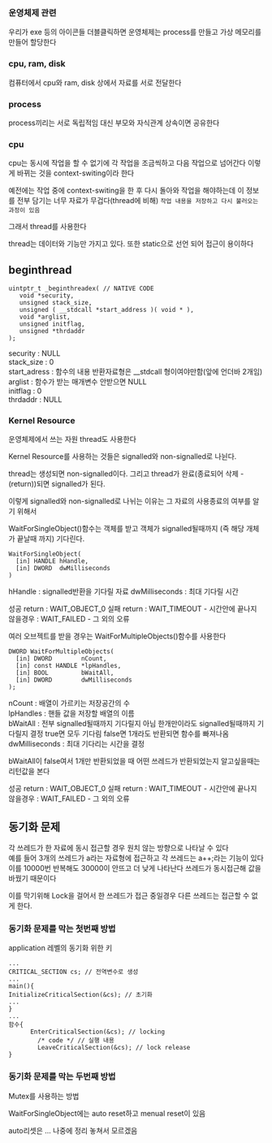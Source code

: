 ### 운영체제 관련
우리가 exe 등의 아이콘들 더블클릭하면 운영체제는 process를 만들고 가상 메모리를 만들어 할당한다

### cpu, ram, disk
컴퓨터에서 cpu와 ram, disk 상에서 자료를 서로 전달한다 

###  process
process끼리는 서로 독립적임 대신 부모와 자식관계 상속이면 공유한다

### cpu
cpu는 동시에 작업을 할 수 없기에 각 작업을 조금씩하고 다음 작업으로 넘어간다 이렇게 바뀌는 것을 context-switing이라 한다

예전에는 작업 중에 context-switing을 한 후 다시 돌아와 작업을 해야하는데 이 정보를 전부 담기는 너무 자료가 무겁다(thread에 비해)
```작업 내용을 저장하고 다시 불러오는 과정이 있음```

그래서 thread를 사용한다

thread는 데이터와 기능만 가지고 있다. 또한 static으로 선언 되어 접근이 용이하다

## beginthread
```
uintptr_t _beginthreadex( // NATIVE CODE
   void *security,
   unsigned stack_size,
   unsigned ( __stdcall *start_address )( void * ),
   void *arglist,
   unsigned initflag,
   unsigned *thrdaddr
);
```
security : NULL<br/>
stack_size : 0<br/>
start_adress : 함수의 내용 반환자료형은 __stdcall 형이여야만함(앞에 언더바 2개임)<br/>
arglist : 함수가 받는 매개변수 안받으면 NULL<br/>
initflag : 0<br/>
thrdaddr : NULL<br/>

### Kernel Resource
운영체제에서 쓰는 자원 thread도 사용한다

Kernel Resource를 사용하는 것들은 signalled와 non-signalled로 나뉜다.

thread는 생성되면 non-signalled이다. 그리고 thread가 완료(종료되어 삭제 - (return))되면 signalled가 된다.

이렇게 signalled와 non-signalled로 나뉘는 이유는 그 자료의 사용종료의 여부를 알기 위해서

WaitForSingleObject()함수는 객체를 받고 객체가 signalled될때까지 (즉 해당 개체가 끝날때 까지) 기다린다.
```
WaitForSingleObject(
  [in] HANDLE hHandle,
  [in] DWORD  dwMilliseconds
)
```
hHandle : signalled반환을 기다릴 자료
dwMilliseconds : 최대 기다릴 시간

성공 return : WAIT_OBJECT_0
실패 return : WAIT_TIMEOUT - 시간안에 끝나지 않을경우
            : WAIT_FAILED - 그 외의 오류

여러 오브젝트를 받을 경우는 WaitForMultipleObjects()함수를 사용한다
```
DWORD WaitForMultipleObjects(
  [in] DWORD        nCount,
  [in] const HANDLE *lpHandles,
  [in] BOOL         bWaitAll,
  [in] DWORD        dwMilliseconds
);
```
nCount : 배열이 가르키는 저장공간의 수<br/>
lpHandles : 핸들 값을 저장할 배열의 이름<br/>
bWaitAll : 전부 signalled될때까지 기다릴지 아님 한개만이라도 signalled될때까지 기다릴지 결정 true면 모두 기다림 false면 1개라도 반환되면 함수를 빠져나옴<br/>
dwMilliseconds : 최대 기다리는 시간을 결정<br/>

bWaitAll이 false여서 1개만 반환되었을 때 어떤 쓰레드가 반환되었는지 알고싶을때는 리턴값을 본다

성공 return : WAIT_OBJECT_0
실패 return : WAIT_TIMEOUT - 시간안에 끝나지 않을경우
            : WAIT_FAILED - 그 외의 오류

## 동기화 문제
각 쓰레드가 한 자료에 동시 접근할 경우 원치 않는 방향으로 나타날 수 있다<br/>
예를 들어 3개의 쓰레드가 a라는 자료형에 접근하고 각 쓰레드는 a++;라는 기능이 있다<br/>
이를 10000번 반복해도 30000이 안뜨고 더 낮게 나타난다 쓰레드가 동시접근해 값을 바꿨기 때문이다<br/>

이를 막기위해 Lock을 걸어서 한 쓰레드가 접근 중일경우 다른 쓰레드는 접근할 수 없게 한다.

### 동기화 문제를 막는 첫번째 방법
application 레벨의 동기화 위한 키 
```
...
CRITICAL_SECTION cs; // 전역변수로 생성
...
main(){
InitializeCriticalSection(&cs); // 초기화
...
}
...
함수{
      EnterCriticalSection(&cs); // locking
		/* code */ // 실행 내용
		LeaveCriticalSection(&cs); // lock release
}
```

### 동기화 문제를 막는 두번째 방법
Mutex를 사용하는 방법





WaitForSingleObject에는 auto reset하고 menual reset이 있음

auto리셋은 ... 나중에 정리 놓쳐서 모르겠음
